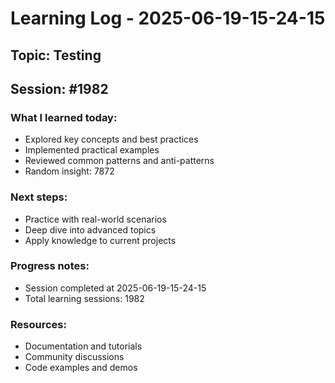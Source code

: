 # Learning Log - 2025-06-19-15-24-15

## Topic: Testing
## Session: #1982

### What I learned today:
- Explored key concepts and best practices
- Implemented practical examples  
- Reviewed common patterns and anti-patterns
- Random insight: 7872

### Next steps:
- Practice with real-world scenarios
- Deep dive into advanced topics
- Apply knowledge to current projects

### Progress notes:
- Session completed at 2025-06-19-15-24-15
- Total learning sessions: 1982

### Resources:
- Documentation and tutorials
- Community discussions
- Code examples and demos
